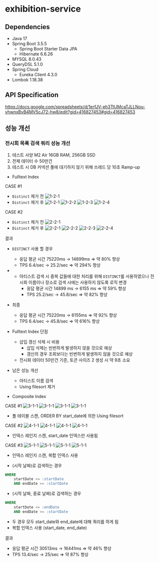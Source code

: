 # exhibition-service

## Dependencies
- Java 17
- Spring Boot 3.5.5
  - Spring Boot Starter Data JPA
  - Hibernate 6.6.26
- MYSQL 8.0.43
- QueryDSL 5.1.0
- Spring Cloud
  - Eureka Client 4.3.0
- Lombok 1.18.38

## API Specification

https://docs.google.com/spreadsheets/d/1erfJV-eh3TtUMcaTJLLNou-vhwnxBvB4MV5cJ72-hw8/edit?gid=416827453#gid=416827453

## 성능 개선
### 전시회 목록 검색 쿼리 성능 개선

1. 테스트 사양 M2 Air 16GB RAM, 256GB SSD
2. 전체 데이터 수 50만건
3. 테스트 시 DB 커넥션 풀에 대기하지 않기 위해 쓰레드 당 10초 Ramp-up

- Fulltext Index

CASE #1

- `Distinct` 제거 전
![1-2-1](https://img1.daumcdn.net/thumb/R1280x0/?scode=mtistory2&fname=https%3A%2F%2Fblog.kakaocdn.net%2Fdna%2Fb3icPn%2FbtsQZ3q2Lg5%2FAAAAAAAAAAAAAAAAAAAAABdH7Ti6vWRTZ5UqoqZoaeUmfCAS9t_403BSjfxrFlMe%2Fimg.png%3Fcredential%3DyqXZFxpELC7KVnFOS48ylbz2pIh7yKj8%26expires%3D1761922799%26allow_ip%3D%26allow_referer%3D%26signature%3DqhqiMy%252FrlCzehnjsnq0KCAVi%252FF8%253D)
- `Distinct` 제거 후
![1-2-1](https://img1.daumcdn.net/thumb/R1280x0/?scode=mtistory2&fname=https%3A%2F%2Fblog.kakaocdn.net%2Fdna%2FerSb2Y%2FbtsQYGwEV4a%2FAAAAAAAAAAAAAAAAAAAAAGf7yN7OcZJREtxflPWyenP9yAznmyu8ZlvSCRp9OAEV%2Fimg.png%3Fcredential%3DyqXZFxpELC7KVnFOS48ylbz2pIh7yKj8%26expires%3D1761922799%26allow_ip%3D%26allow_referer%3D%26signature%3DYyu1JP8o8gGeykmGCJeGpDZQhPI%253D)
![1-2-2](https://img1.daumcdn.net/thumb/R1280x0/?scode=mtistory2&fname=https%3A%2F%2Fblog.kakaocdn.net%2Fdna%2FvSycO%2FbtsQXPHFu5G%2FAAAAAAAAAAAAAAAAAAAAAJikZ5ggFAMwhDugAWOisEf8larByCeMgHfcq_QB_jgf%2Fimg.png%3Fcredential%3DyqXZFxpELC7KVnFOS48ylbz2pIh7yKj8%26expires%3D1761922799%26allow_ip%3D%26allow_referer%3D%26signature%3DXjS3EjDVn1U%252FzooDZvf7jk3OsQY%253D)
![1-2-3](https://img1.daumcdn.net/thumb/R1280x0/?scode=mtistory2&fname=https%3A%2F%2Fblog.kakaocdn.net%2Fdna%2Fbj6No2%2FbtsQZxMK6Fu%2FAAAAAAAAAAAAAAAAAAAAAIXTw4ka6JIwEgnFPJHHmG4ihwbkw4joZf2eUBx1F948%2Fimg.png%3Fcredential%3DyqXZFxpELC7KVnFOS48ylbz2pIh7yKj8%26expires%3D1761922799%26allow_ip%3D%26allow_referer%3D%26signature%3DvU1SDPOqIevTdcn%252FH3OYh%252FYa4mM%253D)
![1-2-4](https://img1.daumcdn.net/thumb/R1280x0/?scode=mtistory2&fname=https%3A%2F%2Fblog.kakaocdn.net%2Fdna%2FVMpby%2FbtsQYHPQbWo%2FAAAAAAAAAAAAAAAAAAAAALGfUZ8Vq1ZCFUCy16OnWMEFksB8LnPj-SfRaSYw7WPT%2Fimg.png%3Fcredential%3DyqXZFxpELC7KVnFOS48ylbz2pIh7yKj8%26expires%3D1761922799%26allow_ip%3D%26allow_referer%3D%26signature%3D6ONNy6pizV6Tcu3WF2rZBOJV%252FQg%253D)

CASE #2

- `Distinct` 제거 전
![2-2-1](https://img1.daumcdn.net/thumb/R1280x0/?scode=mtistory2&fname=https%3A%2F%2Fblog.kakaocdn.net%2Fdna%2FdRyX59%2FbtsQXHiJ9Lp%2FAAAAAAAAAAAAAAAAAAAAAMYE6jA4fMMkh9XR5MSaYWICW6V0VcRoaQhJuErPw5tl%2Fimg.png%3Fcredential%3DyqXZFxpELC7KVnFOS48ylbz2pIh7yKj8%26expires%3D1761922799%26allow_ip%3D%26allow_referer%3D%26signature%3DYp8cePzALgvKJJHQbUvj16t7mp4%253D)
- `Distinct` 제거 후
![2-2-1](https://img1.daumcdn.net/thumb/R1280x0/?scode=mtistory2&fname=https%3A%2F%2Fblog.kakaocdn.net%2Fdna%2Ft9Fi0%2FbtsQXIotTng%2FAAAAAAAAAAAAAAAAAAAAALC1S7xv8babxaSQa0Pwpi6lv-Giw17gILVQo1Buve_a%2Fimg.png%3Fcredential%3DyqXZFxpELC7KVnFOS48ylbz2pIh7yKj8%26expires%3D1761922799%26allow_ip%3D%26allow_referer%3D%26signature%3D7r%252Fc%252FthEsI4f2fWEajszfp%252FQji0%253D)
![2-2-2](https://img1.daumcdn.net/thumb/R1280x0/?scode=mtistory2&fname=https%3A%2F%2Fblog.kakaocdn.net%2Fdna%2FyknOx%2FbtsQZkNEk41%2FAAAAAAAAAAAAAAAAAAAAAN_qxLjOqa2SD9t-nSnqSfAZatC7KAAswxcveP6Mny3t%2Fimg.png%3Fcredential%3DyqXZFxpELC7KVnFOS48ylbz2pIh7yKj8%26expires%3D1761922799%26allow_ip%3D%26allow_referer%3D%26signature%3DBZcd7uF7rcA27sVEgIosQ8XaKoY%253D)
![2-2-3](https://img1.daumcdn.net/thumb/R1280x0/?scode=mtistory2&fname=https%3A%2F%2Fblog.kakaocdn.net%2Fdna%2Fc9NCId%2FbtsQ0DeE6hY%2FAAAAAAAAAAAAAAAAAAAAAIkjbSwhE3pzpnxb2ToyIhIZaOLXRuFp0pKm_RTpSwhR%2Fimg.png%3Fcredential%3DyqXZFxpELC7KVnFOS48ylbz2pIh7yKj8%26expires%3D1761922799%26allow_ip%3D%26allow_referer%3D%26signature%3DIJOvghzieoFVzse5xlJeT7YxFZM%253D)
![2-2-4](https://img1.daumcdn.net/thumb/R1280x0/?scode=mtistory2&fname=https%3A%2F%2Fblog.kakaocdn.net%2Fdna%2FX4rc2%2FbtsQZrl14q2%2FAAAAAAAAAAAAAAAAAAAAADfFtSM04Yad0vMxO7LAs_BofyR6ej4fjm9MDnr1iJLN%2Fimg.png%3Fcredential%3DyqXZFxpELC7KVnFOS48ylbz2pIh7yKj8%26expires%3D1761922799%26allow_ip%3D%26allow_referer%3D%26signature%3DCE%252BRzk9YjLdO5qKlpTINPUdjo2M%253D)

결과
- `DISTINCT` 사용 할 경우
    - 응답 평균 시간 75220ms → 14899ms ⇒ 약 80% 향상
    - TPS 6.4/sec -> 25.2/sec ⇒ 약 294% 향상
- + 아티스트 검색 시 중복 값들에 대한 처리를 위해 `DISTINCT`를 사용하였으나 전시회 이름이나 장소로 검색 시에는 사용하지 않도록 로직 변경
    - 응답 평균 시간 14899 ms → 6155 ms ⇒ 약 59% 향상
    - TPS 25.2/sec → 45.8/sec ⇒ 약 82% 향상
- 최종
    - 응답 평균 시간 75220ms → 6155ms ⇒ 약 92% 향상
    - TPS 6.4/sec → 45.8/sec ⇒ 약 616% 향상
- Fulltext Index 단점
    - 삽입 갱신 삭제 시 비용
      - 삽입 삭제는 빈번하게 발생하지 않을 것으로 예상
      - 갱신의 경우 조회보다는 빈번하게 발생하지 않을 것으로 예상
    - 전시회 데이터 50만건 기준, 토큰 사이즈 2 생성 시 약 9초 소요
- 남은 성능 개선
    - 아티스트 이름 검색
    - Using filesort 제거

- Composite Index

CASE #1
![3-1-1](https://img1.daumcdn.net/thumb/R1280x0/?scode=mtistory2&fname=https%3A%2F%2Fblog.kakaocdn.net%2Fdna%2Fbmmqh9%2FbtsQZY4kVQz%2FAAAAAAAAAAAAAAAAAAAAAElQtCElmD75BC9ordN8dR4uajaDWLycs1UtqchVHTJm%2Fimg.png%3Fcredential%3DyqXZFxpELC7KVnFOS48ylbz2pIh7yKj8%26expires%3D1761922799%26allow_ip%3D%26allow_referer%3D%26signature%3DuolYvfLOyNX87LOsdv6ZKrhnUBw%253D)
![3-1-1](https://img1.daumcdn.net/thumb/R1280x0/?scode=mtistory2&fname=https%3A%2F%2Fblog.kakaocdn.net%2Fdna%2FkAp0l%2FbtsQ0FXSFnq%2FAAAAAAAAAAAAAAAAAAAAAPwg6t-ZVY6bq-u4C7k9XZJrewlyXXE_xlvulFUaJmwO%2Fimg.png%3Fcredential%3DyqXZFxpELC7KVnFOS48ylbz2pIh7yKj8%26expires%3D1761922799%26allow_ip%3D%26allow_referer%3D%26signature%3D31wM5LiF4XEWrPw%252FJLzC1ByPfbE%253D)
![3-1-1](https://img1.daumcdn.net/thumb/R1280x0/?scode=mtistory2&fname=https%3A%2F%2Fblog.kakaocdn.net%2Fdna%2Fc9NCId%2FbtsQ0DeE6hY%2FAAAAAAAAAAAAAAAAAAAAAIkjbSwhE3pzpnxb2ToyIhIZaOLXRuFp0pKm_RTpSwhR%2Fimg.png%3Fcredential%3DyqXZFxpELC7KVnFOS48ylbz2pIh7yKj8%26expires%3D1761922799%26allow_ip%3D%26allow_referer%3D%26signature%3DIJOvghzieoFVzse5xlJeT7YxFZM%253D)
![3-1-1](https://img1.daumcdn.net/thumb/R1280x0/?scode=mtistory2&fname=https%3A%2F%2Fblog.kakaocdn.net%2Fdna%2FX4rc2%2FbtsQZrl14q2%2FAAAAAAAAAAAAAAAAAAAAADfFtSM04Yad0vMxO7LAs_BofyR6ej4fjm9MDnr1iJLN%2Fimg.png%3Fcredential%3DyqXZFxpELC7KVnFOS48ylbz2pIh7yKj8%26expires%3D1761922799%26allow_ip%3D%26allow_referer%3D%26signature%3DCE%252BRzk9YjLdO5qKlpTINPUdjo2M%253D)

- 풀 테이블 스캔, ORDER BY start_date에 의한 Using filesort

CASE #2
![4-1-1](https://img1.daumcdn.net/thumb/R1280x0/?scode=mtistory2&fname=https%3A%2F%2Fblog.kakaocdn.net%2Fdna%2FdHuIzt%2FbtsQ1l5MIBx%2FAAAAAAAAAAAAAAAAAAAAAJ6tHurPNiSjbGR5hlSP0RREy6T4lmqejpc8n48-BU7r%2Fimg.png%3Fcredential%3DyqXZFxpELC7KVnFOS48ylbz2pIh7yKj8%26expires%3D1761922799%26allow_ip%3D%26allow_referer%3D%26signature%3DPf9yYIVRY2iLqxYDUZ9YANM9dC4%253D)
![4-1-1](https://img1.daumcdn.net/thumb/R1280x0/?scode=mtistory2&fname=https%3A%2F%2Fblog.kakaocdn.net%2Fdna%2FLUAcZ%2FbtsQ1bIZam8%2FAAAAAAAAAAAAAAAAAAAAAM10kTVfEMZLHbGkdQftObRejjpB9lSDMJnTSUOWS3H8%2Fimg.png%3Fcredential%3DyqXZFxpELC7KVnFOS48ylbz2pIh7yKj8%26expires%3D1761922799%26allow_ip%3D%26allow_referer%3D%26signature%3D3ezjAnF1HaCgHzFZnNpzKE%252BUqY0%253D)
![4-1-1](https://img1.daumcdn.net/thumb/R1280x0/?scode=mtistory2&fname=https%3A%2F%2Fblog.kakaocdn.net%2Fdna%2FbNjHsI%2FbtsQ07s2W8Q%2FAAAAAAAAAAAAAAAAAAAAAKcxXtA-hkb_TbFIuhYKOKRQqRZXmPG3Uf2yZbbsfx75%2Fimg.png%3Fcredential%3DyqXZFxpELC7KVnFOS48ylbz2pIh7yKj8%26expires%3D1761922799%26allow_ip%3D%26allow_referer%3D%26signature%3DzyFd5jYClRr29bao76%252Bynq3KDnM%253D)
![4-1-1](https://img1.daumcdn.net/thumb/R1280x0/?scode=mtistory2&fname=https%3A%2F%2Fblog.kakaocdn.net%2Fdna%2FC2y9N%2FbtsQ1tbGIfR%2FAAAAAAAAAAAAAAAAAAAAALDHr-LFuyinLA5XbNRkxgbA07M9UxlGjqi8I0I7heZn%2Fimg.png%3Fcredential%3DyqXZFxpELC7KVnFOS48ylbz2pIh7yKj8%26expires%3D1761922799%26allow_ip%3D%26allow_referer%3D%26signature%3D30f0oGOBOXKGVLU%252Bj%252B3rJLjUF6M%253D)

- 인덱스 레인지 스캔, start_date 인덱스만 사용됨

CASE #3
![5-1-1](https://img1.daumcdn.net/thumb/R1280x0/?scode=mtistory2&fname=https%3A%2F%2Fblog.kakaocdn.net%2Fdna%2F0qiS2%2FbtsQZo3AA3e%2FAAAAAAAAAAAAAAAAAAAAAKWjcnkDovlCnk7jTd5F_1n4vpcqFYRlhc5nXIKXf8dk%2Fimg.png%3Fcredential%3DyqXZFxpELC7KVnFOS48ylbz2pIh7yKj8%26expires%3D1761922799%26allow_ip%3D%26allow_referer%3D%26signature%3D7fh7Ynjn%252BG9DKOmquOhpdjXgdLo%253D)
![5-1-1](https://img1.daumcdn.net/thumb/R1280x0/?scode=mtistory2&fname=https%3A%2F%2Fblog.kakaocdn.net%2Fdna%2Fooqvs%2FbtsQZRYrTPK%2FAAAAAAAAAAAAAAAAAAAAACn0kmqvA1KU0ub2IZ0mYdEL02G4jQuuRJ6rvWL7EbLT%2Fimg.png%3Fcredential%3DyqXZFxpELC7KVnFOS48ylbz2pIh7yKj8%26expires%3D1761922799%26allow_ip%3D%26allow_referer%3D%26signature%3DdWMkJh%252BC1QR2vItpGrNDZe%252Fuwjc%253D)
![5-1-1](https://img1.daumcdn.net/thumb/R1280x0/?scode=mtistory2&fname=https%3A%2F%2Fblog.kakaocdn.net%2Fdna%2FwlHmy%2FbtsQZb4RsTe%2FAAAAAAAAAAAAAAAAAAAAAL2f3fdoTPWCQa6vHBj-_yLZnCHy31zyK6d98Seo5GBD%2Fimg.png%3Fcredential%3DyqXZFxpELC7KVnFOS48ylbz2pIh7yKj8%26expires%3D1761922799%26allow_ip%3D%26allow_referer%3D%26signature%3DuNbx33zi83wdZpWZfnDMlENj97o%253D)
![5-1-1](https://img1.daumcdn.net/thumb/R1280x0/?scode=mtistory2&fname=https%3A%2F%2Fblog.kakaocdn.net%2Fdna%2FxNvsg%2FbtsQ1sjwox6%2FAAAAAAAAAAAAAAAAAAAAAGKX1pwvKbMosbBzM2l50XXiW4f2RaeuH9H0_xkQN3Yo%2Fimg.png%3Fcredential%3DyqXZFxpELC7KVnFOS48ylbz2pIh7yKj8%26expires%3D1761922799%26allow_ip%3D%26allow_referer%3D%26signature%3DMfD6iiJPUkaIlvdN%252BLp%252FSSsdjxY%253D)

- 인덱스 레인지 스캔, 복합 인덱스 사용


- (시작 날짜)로 검색하는 경우

```sql
WHERE 
	startDate <= :startDate
	AND endDate >= :startDate
```

- (시작 날짜, 종료 날짜)로 검색하는 경우

```sql
WHERE
	startDate <= :endDate
	AND endDate >= :startDate
```
    
- 두 경우 모두 start_date와 end_date에 대해 쿼리를 하게 됨
- 복합 인덱스 사용 (start_date, end_date)

결과
- 응답 평균 시간 30513ms → 16441ms ⇒ 약 46% 향상
- TPS 13.4/sec → 25/sec  ⇒ 약 87% 향상